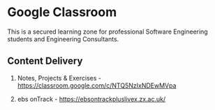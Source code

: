 # Google Classroom

This is a secured learning zone  for professional Software Engineering students and Engineering Consultants.

## Content Delivery

1. Notes, Projects & Exercises  - https://classroom.google.com/c/NTQ5NzIxNDEwMVpa

2. ebs onTrack - https://ebsontrackpluslivex.zx.ac.uk/
